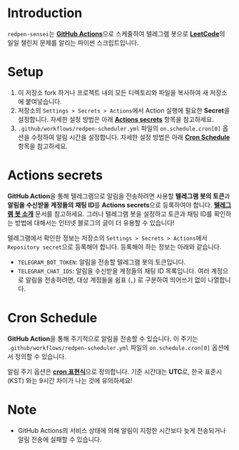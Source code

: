 # Introduction

`redpen-sensei`는 [**GitHub Actions**](https://github.com/features/actions)으로 스케줄하여 텔레그램 봇으로 [**LeetCode**](https://leetcode.com/)의 일일 챌린지 문제를 알리는 파이썬 스크립트입니다.

# Setup

1. 이 저장소 fork 하거나 프로젝트 내의 모든 디렉토리와 파일을 복사하여 새 저장소에 붙여넣습니다.
2. 저장소의 `Settings > Secrets > Actions`에서 Action 실행에 필요한 **Secret**을 설정합니다. 자세한 설정 방법은 아래 [**Actions secrets**](#actions-secrets) 항목을 참고하세요.
3. `.github/workflows/redpen-scheduler.yml` 파일의 `on.schedule.cron[0]` 옵션을 수정하여 알림 시간을 설정합니다. 자세한 설정 방법은 아래 [**Cron Schedule**](#cron-schedule) 항목을 참고하세요.

# Actions secrets

**GitHub Action**을 통해 텔레그램으로 알림을 전송하려면 사용할 **텔레그램 봇의 토큰**과 **알림을 수신받을 계정들의 채팅 ID**를 **Actions secrets**으로 등록하여야 합니다. [**텔레그램 봇 소개**](https://core.telegram.org/bots) 문서를 참고하세요. 그러나 텔레그램 봇을 설정하고 토큰과 채팅 ID를 확인하는 방법에 대해서는 인터넷 블로그의 글이 더 유용할 수 있습니다!

텔레그램에서 확인한 정보는 저장소의 `Settings > Secrets > Actions`에서 `Repository secret`으로 등록해야 합니다. 등록해야 하는 정보는 아래와 같습니다.

- `TELEGRAM_BOT_TOKEN`: 알림을 전송할 텔레그램 봇의 토큰입니다.
- `TELEGRAM_CHAT_IDS`: 알림을 수신받을 계정들의 채팅 ID 목록입니다. 여러 계정으로 알림을 전송하려면, 대상 계정들을 쉼표 (`,`) 로 구분하여 띄어쓰기 없이 나열합니다.

# Cron Schedule

**GitHub Action**을 통해 주기적으로 알림을 전송할 수 있습니다. 이 주기는 `.github/workflows/redpen-scheduler.yml` 파일의 `on.schedule.cron[0]` 옵션에서 정의할 수 있습니다.

알림 주기 옵션은 [**cron 표현식**](https://ko.wikipedia.org/wiki/Cron)으로 정의합니다. 기준 시간대는 **UTC**로, 한국 표준시 (KST) 와는 9시간 차이가 나는 것에 유의하세요!

# Note

- GitHub Actions의 서비스 상태에 의해 알림이 지정한 시간보다 늦게 전송되거나 알림 전송에 실패할 수 있습니다.
